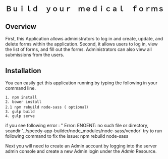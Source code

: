 Ｂｕｉｌｄ　ｙｏｕｒ　ｍｅｄｉｃａｌ　ｆｏｒｍｓ　
---------------------------------

Overview
--------

First, this Application allows administrators to log in and create, update, and delete forms within the application. Second, it allows users to log in, view the list of forms, and fill out the forms. Administrators can also view all submissions from the users. 


Installation
--------------
You can easily get this application running by typing the following in your command line.

```
1. npm install
2. bower install
2.1 npm rebuild node-sass ( optional）
3. gulp build
4. gulp serve
```
if you see following error : " Error: ENOENT: no such file or directory, scandir '../speedy-app-builder/node_modules/node-sass/vendor'
try to run following command to fix the issue:
npm rebuild node-sass

Next you will need to create an Admin account by logging into the server admin console and create a new
Admin login under the *Admin* Resource.
